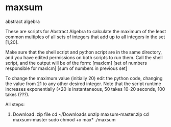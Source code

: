 maxsum
======

abstract algebra

These are scripts for Abstract Algebra to calculate the maximum of the least common multiples of all sets of integers that add up to all integers in the set [1,20].

Make sure that the shell script and python script are in the same directory, and you have edited permissions on both scripts to run them.
Call the shell script, and the output will be of the form:
[maxlcm] [set of numbers responsible for maxlcm] [sum of numbers in previous set]

To change the maximum value (initially 20) edit the python code, changing the value from 21 to any other desired integer.  Note that the script runtime increases exponentially (<20 is instantaneous, 50 takes 10-20 seconds, 100 takes (???).

All steps:
1. Download .zip file
cd ~/Downloads
unzip maxsum-master.zip
cd maxsum-master
sudo chmod +x max*
./maxsum
